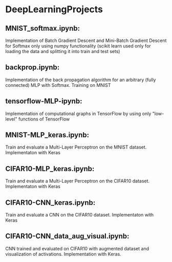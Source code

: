 # DeepLearningProjects

## MNIST_softmax.ipynb:
Implementation of Batch Gradient Descent and Mini-Batch Gradient Descent for Softmax only using numpy functionality (scikit learn used only for loading the data and splitting it into train and test sets)

## backprop.ipynb:
Implementation of the back propagation algorithm for an arbitrary (fully connected) MLP with Softmax. Training on MNIST

## tensorflow-MLP-ipynb:
Implementation of computational graphs in TensorFlow by using only "low-level" functions of TensorFlow

## MNIST-MLP_keras.ipynb:
Train and evaluate a Multi-Layer Perceptron on the MNIST dataset. Implementaton with Keras

## CIFAR10-MLP_keras.ipynb:
Train and evaluate a Multi-Layer Perceptron on the CIFAR10 dataset. Implementaton with Keras

## CIFAR10-CNN_keras.ipynb:
Train and evaluate a CNN on the CIFAR10 dataset. Implementaton with Keras

## CIFAR10-CNN_data_aug_visual.ipynb:
CNN trained and evaluated on CIFAR10 with augmented dataset and visualization of activations. Implementation with Keras.
